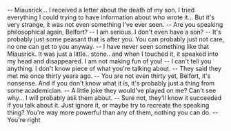 -- Miausrick... I received a letter about the death of my son. I tried everything I could trying to have information about who wrote it... But it's very strange, it was not even something I've ever seen.
-- Are you speaking philosophical again, Belfort? 
-- I am serious. I don't even have a son? 
-- It's probably just some peasant that is after you. You can probably just not care, no one can get to you anyway.
-- I have never seen something like that Miausrick. It was just a little.. stone.. and when I touched it, it speaked into my head and disappeared. I am not making fun of you!
-- I can't tell you anything. I don't know piece of what you're talking about. 
-- They said they met me once thirty years ago.
-- You are not even thirty yet, Belfort, it's nonsense. And if you don't know what it is, it's probably just a thing from some academician.
-- A little joke they would've played on me? Can't see why... I will probably ask them about.
-- Sure not, they'll know it succeeded if you talk about it. Just ignore it, or maybe try to recreate the speaking thing? You're way more powerful than any of them, nothing you can do.
-- You're right




